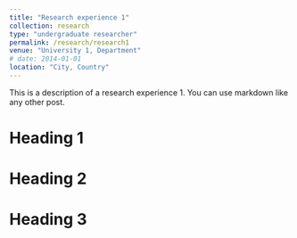 ```yaml
---
title: "Research experience 1"
collection: research
type: "undergraduate researcher"
permalink: /research/research1
venue: "University 1, Department"
# date: 2014-01-01
location: "City, Country"
---
```


This is a description of a research experience 1. You can use markdown like any other post.

Heading 1
======

Heading 2
======

Heading 3
======